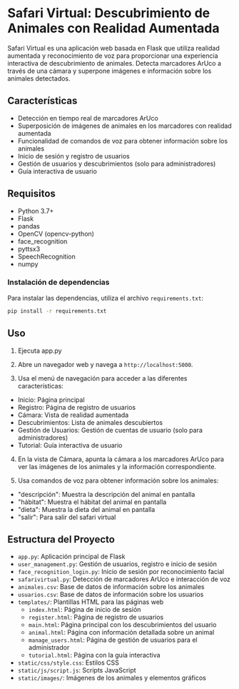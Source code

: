 # Safari Virtual: Descubrimiento de Animales con Realidad Aumentada

Safari Virtual es una aplicación web basada en Flask que utiliza realidad aumentada y reconocimiento de voz para proporcionar una experiencia interactiva de descubrimiento de animales. Detecta marcadores ArUco a través de una cámara y superpone imágenes e información sobre los animales detectados.

## Características

- Detección en tiempo real de marcadores ArUco
- Superposición de imágenes de animales en los marcadores con realidad aumentada
- Funcionalidad de comandos de voz para obtener información sobre los animales
- Inicio de sesión y registro de usuarios
- Gestión de usuarios y descubrimientos (solo para administradores)
- Guía interactiva de usuario

## Requisitos

- Python 3.7+
- Flask
- pandas
- OpenCV (opencv-python)
- face_recognition
- pyttsx3
- SpeechRecognition
- numpy

### Instalación de dependencias

Para instalar las dependencias, utiliza el archivo `requirements.txt`:
```bash
pip install -r requirements.txt
```

## Uso

1. Ejecuta app.py
2. Abre un navegador web y navega a `http://localhost:5000`.

3. Usa el menú de navegación para acceder a las diferentes características:

- Inicio: Página principal
- Registro: Página de registro de usuarios
- Cámara: Vista de realidad aumentada
- Descubrimientos: Lista de animales descubiertos
- Gestión de Usuarios: Gestión de cuentas de usuario (solo para administradores)
- Tutorial: Guía interactiva de usuario

4. En la vista de Cámara, apunta la cámara a los marcadores ArUco para ver las imágenes de los animales y la información correspondiente.

5. Usa comandos de voz para obtener información sobre los animales:

- "descripción": Muestra la descripción del animal en pantalla
- "hábitat": Muestra el hábitat del animal en pantalla
- "dieta": Muestra la dieta del animal en pantalla
- "salir": Para salir del safari virtual

## Estructura del Proyecto

- `app.py`: Aplicación principal de Flask
- `user_management.py`: Gestión de usuarios, registro e inicio de sesión
- `face_recognition_login.py`: Inicio de sesión por reconocimiento facial
- `safarivirtual.py`: Detección de marcadores ArUco e interacción de voz
- `animales.csv`: Base de datos de información sobre los animales
- `usuarios.csv`: Base de datos de información sobre los usuarios
- `templates/`: Plantillas HTML para las páginas web
  - `index.html`: Página de inicio de sesión
  - `register.html`: Página de registro de usuarios
  - `main.html`: Página principal con los descubrimientos del usuario
  - `animal.html`: Página con información detallada sobre un animal
  - `manage_users.html`: Página de gestión de usuarios para el administrador
  - `tutorial.html`: Página con la guía interactiva
- `static/css/style.css`: Estilos CSS
- `static/js/script.js`: Scripts JavaScript
- `static/images/`: Imágenes de los animales y elementos gráficos
